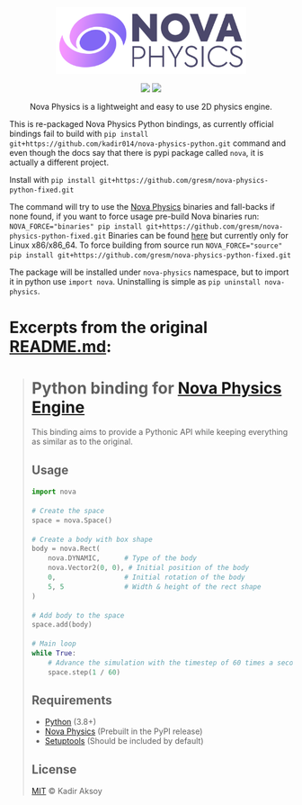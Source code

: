 <p align="center"><img src="https://raw.githubusercontent.com/kadir014/kadir014.github.io/master/assets/novaphysics.png" width=340></p>
<p align="center">
  <img src="https://img.shields.io/badge/license-MIT-blue.svg">
  <img src="https://img.shields.io/badge/version-0.5.0-yellow">
</p>
<p align="center">
Nova Physics is a lightweight and easy to use 2D physics engine.
</p>


This is re-packaged Nova Physics Python bindings, as currently official bindings fail to build with ``pip install git+https://github.com/kadir014/nova-physics-python.git`` command and even though the docs say that there is pypi package called ``nova``, it is actually a different project.

Install with ``pip install git+https://github.com/gresm/nova-physics-python-fixed.git``

The command will try to use the [Nova Physics](https://github.com/kadir014/nova-physics) binaries and fall-backs if none found, if you want to force usage pre-build Nova binaries run:
``NOVA_FORCE="binaries" pip install git+https://github.com/gresm/nova-physics-python-fixed.git``
Binaries can be found [here](nova-binaries) but currently only for Linux x86/x86_64. To force building from source run ``NOVA_FORCE="source" pip install git+https://github.com/gresm/nova-physics-python-fixed.git`` 

The package will be installed under ``nova-physics`` namespace, but to import it in python use ``import nova``. Uninstalling is simple as ``pip uninstall nova-physics``.


# Excerpts from the original [README.md](nova-physics-python/README.md):

> # Python binding for [Nova Physics Engine](https://github.com/kadir014/nova-physics)
>
> This binding aims to provide a Pythonic API while keeping everything as similar as to the original.
>
> ## Usage
> ```py
> import nova
> 
> # Create the space
> space = nova.Space()
> 
> # Create a body with box shape
> body = nova.Rect(
>     nova.DYNAMIC,      # Type of the body
>     nova.Vector2(0, 0), # Initial position of the body
>     0,                 # Initial rotation of the body
>     5, 5               # Width & height of the rect shape
> )
> 
> # Add body to the space
> space.add(body)
> 
> # Main loop
> while True:
>     # Advance the simulation with the timestep of 60 times a second.
>     space.step(1 / 60)
> ```
> 
> ## Requirements
> - [Python](https://www.python.org/downloads/) (3.8+)
> - [Nova Physics](https://github.com/kadir014/nova-physics) (Prebuilt in the PyPI release)
> - [Setuptools](https://pypi.org/project/setuptools/) (Should be included by default)
> 
> ## License
> [MIT](LICENSE) © Kadir Aksoy
